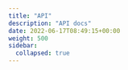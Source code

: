 ```yaml
---
title: "API"
description: "API docs"
date: 2022-06-17T08:49:15+00:00
weight: 500
sidebar:
  collapsed: true
---
```

